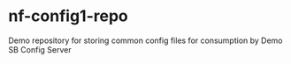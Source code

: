 # nf-config1-repo
Demo repository for storing common config files for consumption by Demo SB Config Server
